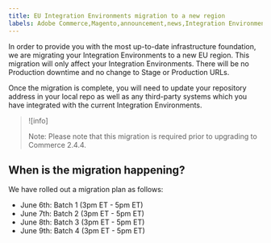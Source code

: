 ```yaml
---
title: EU Integration Environments migration to a new region
labels: Adobe Commerce,Magento,announcement,news,Integration Environments,migration,EU,upgrade,2.4.4
---
```


In order to provide you with the most up-to-date infrastructure foundation, we are migrating your Integration Environments to a new EU region. This migration will only affect your Integration Environments. There will be no Production downtime and no change to Stage or Production URLs.  

Once the migration is complete, you will need to update your repository address in your local repo as well as any third-party systems which you have integrated with the current Integration Environments.

>![info]
>
>Note: Please note that this migration is required prior to upgrading to Commerce 2.4.4.

## When is the migration happening?

We have rolled out a migration plan as follows:  

* June 6th: Batch 1 (3pm ET - 5pm ET)
* June 7th: Batch 2 (3pm ET - 5pm ET)
* June 8th: Batch 3 (3pm ET - 5pm ET)
* June 9th: Batch 4 (3pm ET - 5pm ET)
